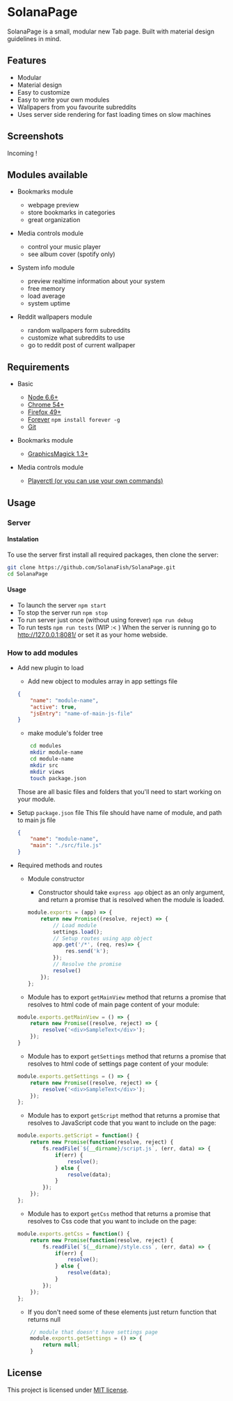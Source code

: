 # SolanaPage

SolanaPage is a small, modular new Tab page. Built with material design guidelines in mind.

## Features

- Modular
- Material design
- Easy to customize
- Easy to write your own modules
- Wallpapers from you favourite subreddits
- Uses server side rendering for fast loading times on slow machines

## Screenshots

Incoming !

## Modules available

- Bookmarks module

    - webpage preview
    - store bookmarks in categories
    - great organization

- Media controls module

    - control your music player
    - see album cover (spotify only)

- System info module

    - preview realtime information about your system
    - free memory
    - load average
    - system uptime

- Reddit wallpapers module

    - random wallpapers form subreddits
    - customize what subreddits to use
    - go to reddit post of current wallpaper

## Requirements

- Basic

    - [Node 6.6+](https://nodejs.org/en/download/package-manager/)
    - [Chrome 54+](https://www.google.com/chrome/browser/desktop/index.html)
    - [Firefox 49+](https://www.mozilla.org/pl/firefox/new/)
    - [Forever](https://github.com/foreverjs/forever) `npm install forever -g`
    - [Git](https://git-scm.com/book/en/v2/Getting-Started-Installing-Git)

- Bookmarks module

    - [GraphicsMagick 1.3+](http://www.graphicsmagick.org/README.html)

- Media controls module

    - [Playerctl (or you can use your own commands)](https://github.com/acrisci/playerctl)

## Usage

### Server

#### Instalation

To use the server first install all required packages, then clone the server:

```bash
git clone https://github.com/SolanaFish/SolanaPage.git
cd SolanaPage
```

#### Usage

- To launch the server `npm start`
- To stop the server run `npm stop`
- To run server just once (without using forever) `npm run debug`
- To run tests `npm run tests` (WIP :< ) When the server is running go to <http://127.0.0.1:8081/> or set it as your home webside.

### How to add modules

- Add new plugin to load

    - Add new object to modules array in app settings file

    ```json
    {
        "name": "module-name",
        "active": true,
        "jsEntry": "name-of-main-js-file"
    }
    ```

    - make module's folder tree

    ```bash
        cd modules
        mkdir module-name
        cd module-name
        mkdir src
        mkdir views
        touch package.json
    ```

    Those are all basic files and folders that you'll need to start working on your module.

- Setup `package.json` file This file should have name of module, and path to main js file

    ```json
    {
        "name": "module-name",
        "main": "./src/file.js"
    }
    ```

- Required methods and routes

    - Module constructor

        - Constructor should take `express app` object as an only argument, and return a promise that is resolved when the module is loaded.

        ```javascript
        module.exports = (app) => {
            return new Promise((resolve, reject) => {
                // Load module
                settings.load();
                // Setup routes using app object
                app.get('/*', (req, res)=> {
                    res.send('k');
                });
                // Resolve the promise
                resolve()
            });
        };
        ```

    - Module has to export `getMainView` method that returns a promise that resolves to html code of main page content of your module:

    ```javascript
    module.exports.getMainView = () => {
        return new Promise((resolve, reject) => {
            resolve('<div>SampleText</div>');
        });
    }
    ```

    - Module has to export `getSettings` method that returns a promise that resolves to html code of settings page content of your module:

    ```javascript
    module.exports.getSettings = () => {
        return new Promise((resolve, reject) => {
            resolve('<div>SampleText</div>');
        });
    };
    ```

    - Module has to export `getScript` method that returns a promise that resolves to JavaScript code that you want to include on the page:

    ```javascript
    module.exports.getScript = function() {
        return new Promise(function(resolve, reject) {
            fs.readFile(`${__dirname}/script.js`, (err, data) => {
                if(err) {
                    resolve();
                } else {
                    resolve(data);
                }
            });
        });
    };
    ```

    - Module has to export `getCss` method that returns a promise that resolves to Css code that you want to include on the page:

    ```javascript
    module.exports.getCss = function() {
        return new Promise(function(resolve, reject) {
            fs.readFile(`${__dirname}/style.css`, (err, data) => {
                if(err) {
                    resolve();
                } else {
                    resolve(data);
                }
            });
        });
    };
    ```

    - If you don't need some of these elements just return function that returns null

    ```javascript
        // module that doesn't have settings page
        module.exports.getSettings = () => {
            return null;
        }
    ```

## License

This project is licensed under [MIT license](LICENSE).
